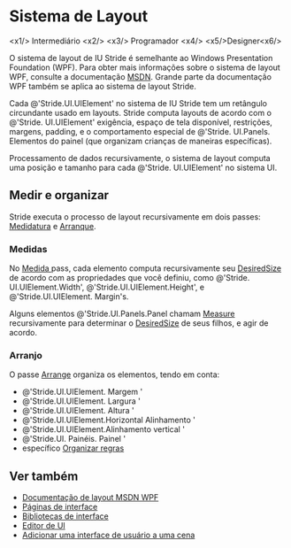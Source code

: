 # Sistema de Layout

<x1\/> Intermediário <x2\/>
<x3\/> Programador <x4\/>
<x5\/>Designer<x6\/>

O sistema de layout de IU Stride é semelhante ao Windows Presentation Foundation (WPF). Para obter mais informações sobre o sistema de layout WPF, consulte a documentação [MSDN](https://docs.microsoft.com/en-us/dotnet/framework/wpf/advanced/layout). Grande parte da documentação WPF também se aplica ao sistema de layout Stride.

Cada @'Stride.UI.UIElement' no sistema de IU Stride tem um retângulo circundante usado em layouts. Stride computa layouts de acordo com o @'Stride. UI.UIElement' exigência, espaço de tela disponível, restrições, margens, padding, e o comportamento especial de @'Stride. UI.Panels. Elementos do painel (que organizam crianças de maneiras específicas).

Processamento de dados recursivamente, o sistema de layout computa uma posição e tamanho para cada @'Stride. UI.UIElement' no sistema UI.

## Medir e organizar

Stride executa o processo de layout recursivamente em dois passes: [Medidatura](xref:Stride.UI.UIElement.Measure(Stride.Core.Mathematics.Vector3)) e [Arranque](xref:Stride.UI.UIElement.Arrange(Stride.Core.Mathematics.Vector3,System.Boolean)).

### Medidas

No [ Medida ](xref:Stride.UI.UIElement.Measure(Stride.Core.Mathematics.Vector3)) pass, cada elemento computa recursivamente seu [DesiredSize](xref:Stride.UI.UIElement#Stride_UI_UIElement_DesiredSize) de acordo com as propriedades que você definiu, como @'Stride. UI.UIElement.Width', @'Stride.UI.UIElement.Height', e @'Stride.UI.UIElement. Margin's.

Alguns elementos @'Stride.UI.Panels.Panel chamam [Measure](xref:Stride.UI.UIElement.Measure(Stride.Core.Mathematics.Vector3)) recursivamente para determinar o [DesiredSize](xref:Stride.UI.UIElement#Stride_UI_UIElement_DesiredSize) de seus filhos, e agir de acordo.

### Arranjo

O passe [Arrange](xref:Stride.UI.UIElement.Arrange(Stride.Core.Mathematics.Vector3,System.Boolean)) organiza os elementos, tendo em conta:

* @'Stride.UI.UIElement. Margem '
* @'Stride.UI.UIElement. Largura '
* @'Stride.UI.UIElement. Altura '
* @'Stride.UI.UIElement.Horizontal Alinhamento '
* @'Stride.UI.UIElement.Alinhamento vertical '
* @'Stride.UI. Painéis. Painel '
* específico [ Organizar regras](xref:Stride.UI.UIElement.Arrange(Stride.Core.Mathematics.Vector3,System.Boolean))

## Ver também

* [Documentação de layout MSDN WPF](https://docs.microsoft.com/en-us/dotnet/framework/wpf/advanced/layout)
* [Páginas de interface](ui-pages.md)
* [Bibliotecas de interface](ui-libraries.md)
* [Editor de UI](ui-editor.md)
* [Adicionar uma interface de usuário a uma cena](add-a-ui-to-a-scene.md)